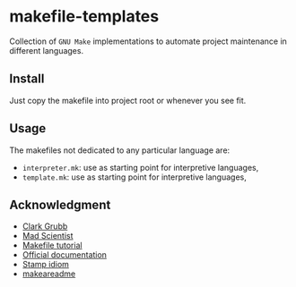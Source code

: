 # makefile-templates

Collection of `GNU Make` implementations to automate project maintenance in
different languages.

## Install

Just copy the makefile into project root or whenever you see fit.

## Usage

The makefiles not dedicated to any particular language are:

- `interpreter.mk`: use as starting point for interpretive languages,
- `template.mk`: use as starting point for interpretive languages,

## Acknowledgment

- [Clark Grubb](https://clarkgrubb.com/makefile-style-guide)
- [Mad Scientist](https://make.mad-scientist.net/papers/rules-of-makefiles/)
- [Makefile tutorial](https://makefiletutorial.com/)
- [Official documentation](https://www.gnu.org/software/make/manual/make.html)
- [Stamp idiom](https://www.technovelty.org/tips/the-stamp-idiom-with-make.html)
- [makeareadme](https://www.makeareadme.com/)
